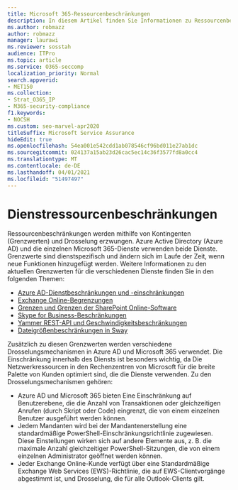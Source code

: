 ```yaml
---
title: Microsoft 365-Ressourcenbeschränkungen
description: In diesem Artikel finden Sie Informationen zu Ressourcenbeschränkungen für die verschiedenen Anwendungen in Microsoft 365.
ms.author: robmazz
author: robmazz
manager: laurawi
ms.reviewer: sosstah
audience: ITPro
ms.topic: article
ms.service: O365-seccomp
localization_priority: Normal
search.appverid:
- MET150
ms.collection:
- Strat_O365_IP
- M365-security-compliance
f1.keywords:
- NOCSH
ms.custom: seo-marvel-apr2020
titleSuffix: Microsoft Service Assurance
hideEdit: true
ms.openlocfilehash: 54ea001e542cdd1ab078546cf96bd011e27ab1dc
ms.sourcegitcommit: 024137a15ab23d26cac5ec14c36f3577fd8a0cc4
ms.translationtype: MT
ms.contentlocale: de-DE
ms.lasthandoff: 04/01/2021
ms.locfileid: "51497497"
---
```

# <a name="service-resource-limits"></a>Dienstressourcenbeschränkungen

Ressourcenbeschränkungen werden mithilfe von Kontingenten (Grenzwerten) und Drosselung erzwungen. Azure Active Directory (Azure AD) und die einzelnen Microsoft 365-Dienste verwenden beide Dienste. Grenzwerte sind dienstspezifisch und ändern sich im Laufe der Zeit, wenn neue Funktionen hinzugefügt werden. Weitere Informationen zu den aktuellen Grenzwerten für die verschiedenen Dienste finden Sie in den folgenden Themen:

- [Azure AD-Dienstbeschränkungen und -einschränkungen](/azure/azure-resource-manager/management/azure-subscription-service-limits)
- [Exchange Online-Begrenzungen](/office365/servicedescriptions/exchange-online-service-description/exchange-online-limits)
- [Grenzen und Grenzen der SharePoint Online-Software](https://support.office.com/article/SharePoint-Online-software-boundaries-and-limits-8F34FF47-B749-408B-ABC0-B605E1F6D498)
- [Skype for Business-Beschränkungen](https://technet.microsoft.com/library/skype-for-business-online-limits.aspx)
- [Yammer REST-API und Geschwindigkeitsbeschränkungen](https://developer.yammer.com/docs/rest-api-rate-limits)
- [Dateigrößenbeschränkungen in Sway](https://support.office.com/article/File-size-limits-in-Sway-4db21bc6-b42b-499f-9272-66e089db109f)

Zusätzlich zu diesen Grenzwerten werden verschiedene Drosselungsmechanismen in Azure AD und Microsoft 365 verwendet. Die Einschränkung innerhalb des Diensts ist besonders wichtig, da Die Netzwerkressourcen in den Rechenzentren von Microsoft für die breite Palette von Kunden optimiert sind, die die Dienste verwenden. Zu den Drosselungsmechanismen gehören:

- Azure AD und Microsoft 365 bieten Eine Einschränkung auf Benutzerebene, die die Anzahl von Transaktionen oder gleichzeitigen Anrufen (durch Skript oder Code) eingrenzt, die von einem einzelnen Benutzer ausgeführt werden können.
- Jedem Mandanten wird bei der Mandantenerstellung eine standardmäßige PowerShell-Einschränkungsrichtlinie zugewiesen. Diese Einstellungen wirken sich auf andere Elemente aus, z. B. die maximale Anzahl gleichzeitiger PowerShell-Sitzungen, die von einem einzelnen Administrator geöffnet werden können.
- Jeder Exchange Online-Kunde verfügt über eine Standardmäßige Exchange Web Services (EWS)-Richtlinie, die auf EWS-Clientvorgänge abgestimmt ist, und Drosselung, die für alle Outlook-Clients gilt.
